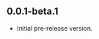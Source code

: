 <!-- 
BSD 3-Clause License
Copyright (c) 2022, GM Consult Pty Ltd
All rights reserved. 
-->

## 0.0.1-beta.1

- Initial pre-release version.
